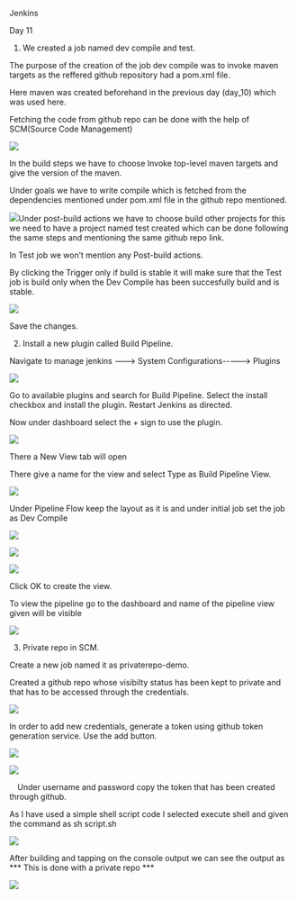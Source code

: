 ﻿Jenkins

Day 11

1. We created a job named dev compile and test.

The purpose of the creation of the job dev compile was to invoke maven targets as the reffered github repository had a pom.xml file. 

Here maven was created beforehand in the previous day (day\_10) which was used here.

Fetching the code from github repo can be done with the help of SCM(Source Code Management)

![](Aspose.Words.eda27440-6530-4c4d-a39b-a9bb02760db9.001.png)

In the build steps we have to choose Invoke top-level maven targets and give the version of the maven. 

Under goals we have to write compile which is fetched from the dependencies mentioned under pom.xml file in the github repo mentioned.

![](Aspose.Words.eda27440-6530-4c4d-a39b-a9bb02760db9.002.png)Under post-build actions we have to choose build other projects for this we need to have a project named test created which can be done following the same steps and mentioning the same github repo link.

In Test job we won’t mention any Post-build actions.

By clicking the Trigger only if build is stable it will make sure that the Test job is build only when the Dev Compile has been succesfully build and is stable.

![](Aspose.Words.eda27440-6530-4c4d-a39b-a9bb02760db9.003.png)

Save the changes.

2. Install a new plugin called Build Pipeline.

Navigate to manage jenkins ---> System Configurations-----> Plugins

![](Aspose.Words.eda27440-6530-4c4d-a39b-a9bb02760db9.004.png)

Go to available plugins and search for Build Pipeline. Select the install checkbox and install the plugin. Restart Jenkins as directed.

Now under dashboard select the + sign to use the plugin.

![](Aspose.Words.eda27440-6530-4c4d-a39b-a9bb02760db9.005.png)

There a New View tab will open 

There give a name for the view and select Type as  Build Pipeline View.

![](Aspose.Words.eda27440-6530-4c4d-a39b-a9bb02760db9.006.png)

Under Pipeline Flow keep the layout as it is and under initial job set the job as Dev Compile

![](Aspose.Words.eda27440-6530-4c4d-a39b-a9bb02760db9.007.png)

![](Aspose.Words.eda27440-6530-4c4d-a39b-a9bb02760db9.008.png)

![](Aspose.Words.eda27440-6530-4c4d-a39b-a9bb02760db9.009.png)

Click OK to create the view.

To view the pipeline go to the dashboard and name of the pipeline view given will be visible

![](Aspose.Words.eda27440-6530-4c4d-a39b-a9bb02760db9.010.png)

3. Private repo in SCM.

Create a new job named it as privaterepo-demo.

Created a github repo whose visibilty status has been kept to private and that has to be accessed through the credentials.

![](Aspose.Words.eda27440-6530-4c4d-a39b-a9bb02760db9.011.png)

In order to add new credentials, generate a token using github token generation service. Use the add button.

![](Aspose.Words.eda27440-6530-4c4d-a39b-a9bb02760db9.012.png)

![](Aspose.Words.eda27440-6530-4c4d-a39b-a9bb02760db9.013.png)

`  `Under username and password copy the token that has been created through github.

As I have used a simple shell script code I selected execute shell and given the command as sh script.sh

![](Aspose.Words.eda27440-6530-4c4d-a39b-a9bb02760db9.014.png)

After building and tapping on the console output we can see the output as   \*\*\* This is done with a private repo \*\*\*

![](Aspose.Words.eda27440-6530-4c4d-a39b-a9bb02760db9.015.png)
